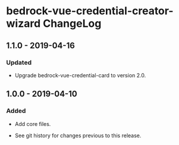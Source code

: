 # bedrock-vue-credential-creator-wizard ChangeLog

## 1.1.0 - 2019-04-16

### Updated
- Upgrade bedrock-vue-credential-card to version 2.0.

## 1.0.0 - 2019-04-10

### Added
- Add core files.

- See git history for changes previous to this release.

